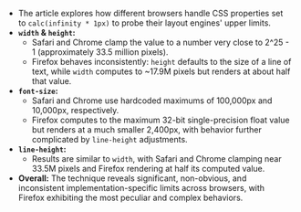 - The article explores how different browsers handle CSS properties set to `calc(infinity * 1px)` to probe their layout engines' upper limits.
- **`width` & `height`:**
    - Safari and Chrome clamp the value to a number very close to 2^25 - 1 (approximately 33.5 million pixels).
    - Firefox behaves inconsistently: `height` defaults to the size of a line of text, while `width` computes to ~17.9M pixels but renders at about half that value.
- **`font-size`:**
    - Safari and Chrome use hardcoded maximums of 100,000px and 10,000px, respectively.
    - Firefox computes to the maximum 32-bit single-precision float value but renders at a much smaller 2,400px, with behavior further complicated by `line-height` adjustments.
- **`line-height`:**
    - Results are similar to `width`, with Safari and Chrome clamping near 33.5M pixels and Firefox rendering at half its computed value.
- **Overall:** The technique reveals significant, non-obvious, and inconsistent implementation-specific limits across browsers, with Firefox exhibiting the most peculiar and complex behaviors.
